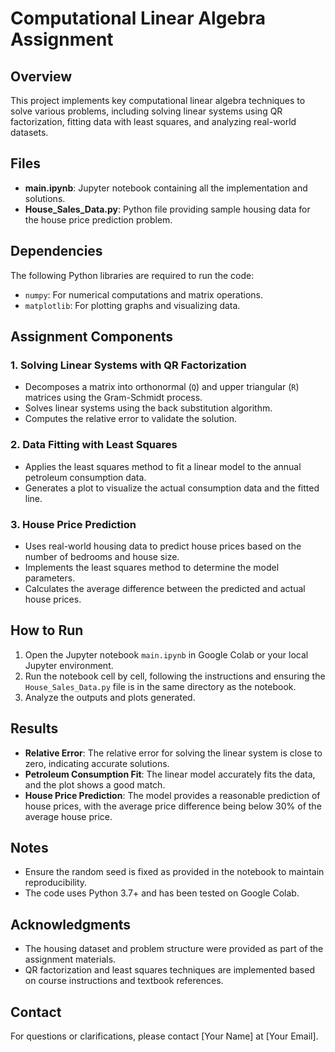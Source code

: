 # Computational Linear Algebra Assignment

## Overview
This project implements key computational linear algebra techniques to solve various problems, including solving linear systems using QR factorization, fitting data with least squares, and analyzing real-world datasets.

## Files
- **main.ipynb**: Jupyter notebook containing all the implementation and solutions.
- **House_Sales_Data.py**: Python file providing sample housing data for the house price prediction problem.

## Dependencies
The following Python libraries are required to run the code:
- `numpy`: For numerical computations and matrix operations.
- `matplotlib`: For plotting graphs and visualizing data.

## Assignment Components
### 1. Solving Linear Systems with QR Factorization
- Decomposes a matrix into orthonormal (`Q`) and upper triangular (`R`) matrices using the Gram-Schmidt process.
- Solves linear systems using the back substitution algorithm.
- Computes the relative error to validate the solution.

### 2. Data Fitting with Least Squares
- Applies the least squares method to fit a linear model to the annual petroleum consumption data.
- Generates a plot to visualize the actual consumption data and the fitted line.

### 3. House Price Prediction
- Uses real-world housing data to predict house prices based on the number of bedrooms and house size.
- Implements the least squares method to determine the model parameters.
- Calculates the average difference between the predicted and actual house prices.

## How to Run
1. Open the Jupyter notebook `main.ipynb` in Google Colab or your local Jupyter environment.
2. Run the notebook cell by cell, following the instructions and ensuring the `House_Sales_Data.py` file is in the same directory as the notebook.
3. Analyze the outputs and plots generated.

## Results
- **Relative Error**: The relative error for solving the linear system is close to zero, indicating accurate solutions.
- **Petroleum Consumption Fit**: The linear model accurately fits the data, and the plot shows a good match.
- **House Price Prediction**: The model provides a reasonable prediction of house prices, with the average price difference being below 30% of the average house price.

## Notes
- Ensure the random seed is fixed as provided in the notebook to maintain reproducibility.
- The code uses Python 3.7+ and has been tested on Google Colab.

## Acknowledgments
- The housing dataset and problem structure were provided as part of the assignment materials.
- QR factorization and least squares techniques are implemented based on course instructions and textbook references.

## Contact
For questions or clarifications, please contact [Your Name] at [Your Email].
